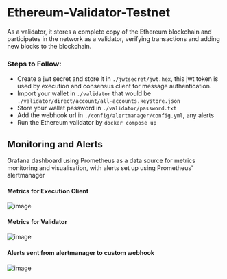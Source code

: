 # Ethereum-Validator-Testnet

As a validator, it stores a complete copy of the Ethereum blockchain and participates in the network as a validator, verifying transactions and adding new blocks to the blockchain.

### Steps to Follow:
* Create a jwt secret and store it in `./jwtsecret/jwt.hex`, this jwt token is used by execution and consensus client for message authentication.
* Import your wallet in `./validator` that would be `./validator/direct/account/all-accounts.keystore.json`
* Store your wallet password in `./validator/password.txt`
* Add the webhook url in `./config/alertmanager/config.yml`, any alerts  
* Run the Ethereum validator by `docker compose up`


## Monitoring and Alerts

Grafana dashboard using Prometheus as a data source for metrics monitoring and visualisation, with alerts set up using Prometheus' alertmanager

#### Metrics for Execution Client


![image](https://github.com/HuzShakir/Ethereum-Validator-Testnet/assets/63386941/16e88548-dc29-4579-ae1b-44a9341d8086)

#### Metrics for Validator 

![image](https://github.com/HuzShakir/Ethereum-Validator-Testnet/assets/63386941/0adb9600-5932-4fd3-9468-d215a0998cc1)

#### Alerts sent from alertmanager to custom webhook
![image](https://github.com/HuzShakir/Ethereum-Validator-Testnet/assets/63386941/f25ab699-c639-47b6-9d47-91a9da91b4d2)
